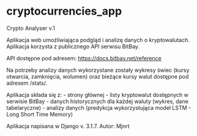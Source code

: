 # cryptocurrencies_app

Crypto Analyser v.1

Aplikacja web umożliwiająca podgląd i analizę danych o kryptowalutach. Aplikacja korzysta z publicznego API serwisu BitBay.

API dostępne pod adresem: https://docs.bitbay.net/reference

Na potrzeby analizy danych wykorzystane zostały wykresy świec (kursy otwarcia, zamknięcia, wolumen) oraz bieżące kursy walut dostępne pod adresem /stats/.

Aplikacja składa się z:
    - strony głównej
    - listy kryptowalut dostępnych w serwisie BitBay
    - danych historycznych dla każdej waluty (wykres, dane tabelaryczne)
    - analizy danych (predykcja wykorzystująca model LSTM - Long Short Time Memory)

Aplikacja napisana w Django v. 3.1.7.
Autor: Mjnrt
